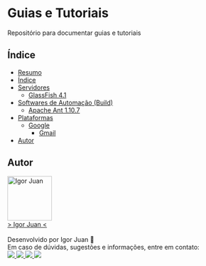 # Guias e Tutoriais
Repositório para documentar guias e tutoriais

## Índice

<!--ts-->
   * [Resumo](#Guia)  
   * [Índice](#Índice)  
   * [Servidores](https://github.com/igorjuancc/guia/tree/main/Servidores)  
       * [GlassFish 4.1](https://github.com/igorjuancc/guia/blob/main/Servidores/GlassFish/4.1/glassfish-4.1.md)   	
   * [Softwares de Automação (Build)](https://github.com/igorjuancc/guia/tree/main/Automacao(build))
       * [Apache Ant 1.10.7](https://github.com/igorjuancc/guia/blob/main/Automacao(build)/ApacheAnt/1.10.7/apacheant-1.10.7.md) 
   * [Plataformas](https://github.com/igorjuancc/guia/tree/main/Plataformas)
       * [Google](https://github.com/igorjuancc/guia/tree/main/Plataformas/Google)
         * [Gmail](https://github.com/igorjuancc/guia/blob/main/Plataformas/Google/Gmail/gmail.md)
   * [Autor](#Autor)
<!--te-->

## Autor
<a href="https://br.linkedin.com/in/igor-juan-cordeiro-da-costa-2b4a77101">
<img src="https://avatars.githubusercontent.com/u/50890812?s=400&u=566e615dd1691c75eabd1dcb4ba749be82d1e86c&v=4" width="100px;" alt="Igor Juan" />
</a>
<br />
<a href="https://br.linkedin.com/in/igor-juan-cordeiro-da-costa-2b4a77101" target="_blank"> > Igor Juan < </a><br /><br />
Desenvolvido por Igor Juan 🤙<br />
Em caso de dúvidas, sugestões e informações, entre em contato: <br /> 
<a href="https://br.linkedin.com/in/igor-juan-cordeiro-da-costa-2b4a77101" target="_blank"> <img src="https://img.shields.io/badge/LinkedIn-0077B5?style=for-the-badge&logo=linkedin&logoColor=white" target="_blank"> </a>
<a href="https://www.facebook.com/igorjuan.cordeirodacosta" target="_blank"> <img src="https://img.shields.io/badge/Facebook-1877F2?style=for-the-badge&logo=facebook&logoColor=white" target="_blank"> </a>
<a href="https://twitter.com/zig_cwb" target="_blank"> <img src="https://img.shields.io/badge/Twitter-1DA1F2?style=for-the-badge&logo=twitter&logoColor=white" target="_blank"> </a>
<a href="https://github.com/igorjuancc" target="_blank"> <img src="https://img.shields.io/badge/GitHub-100000?style=for-the-badge&logo=github&logoColor=white" target="_blank"> </a>
